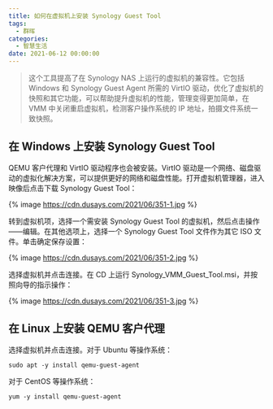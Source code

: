 ```yaml
---
title: 如何在虚拟机上安装 Synology Guest Tool
tags:
  - 群晖
categories:
  - 智慧生活
date: 2021-06-12 00:00:00
---
```


> 这个工具提高了在 Synology NAS 上运行的虚拟机的兼容性。它包括 Windows 和 Synology Guest Agent 所需的 VirtIO 驱动，优化了虚拟机的快照和其它功能，可以帮助提升虚拟机的性能，管理变得更加简单，在 VMM 中关闭重启虚拟机，检测客户操作系统的 IP 地址，拍摄文件系统一致快照。

<!-- more -->

## 在 Windows 上安装 Synology Guest Tool

QEMU 客户代理和 VirtIO 驱动程序也会被安装。VirtIO 驱动是一个网络、磁盘驱动的虚拟化解决方案，可以提供更好的网络和磁盘性能。打开虚拟机管理器，进入映像后点击下载 Synology Guest Tool：

{% image https://cdn.dusays.com/2021/06/351-1.jpg %}

转到虚拟机项，选择一个需安装 Synology Guest Tool 的虚拟机，然后点击操作——编辑。在其他选项上，选择一个 Synology Guest Tool 文件作为其它 ISO 文件。单击确定保存设置：

{% image https://cdn.dusays.com/2021/06/351-2.jpg %}

选择虚拟机并点击连接。在 CD 上运行 Synology_VMM_Guest_Tool.msi，并按照向导的指示操作：

{% image https://cdn.dusays.com/2021/06/351-3.jpg %}

## 在 Linux 上安装 QEMU 客户代理

选择虚拟机并点击连接。对于 Ubuntu 等操作系统：

```
sudo apt -y install qemu-guest-agent
```

对于 CentOS 等操作系统：

```
yum -y install qemu-guest-agent
```

